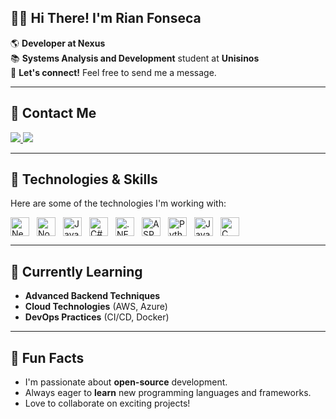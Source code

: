 ## 👋🏻 Hi There! I'm Rian Fonseca

🌎 **Developer at Nexus**  
📚 **Systems Analysis and Development** student at **Unisinos**  
💌 **Let's connect!** Feel free to send me a message.

---

## 📱 Contact Me
<p align="left">
  <a href="https://www.instagram.com/rianfonseca_/" alt="Instagram">
    <img src="https://img.shields.io/badge/-Instagram-%231C1C1C?style=for-the-badge&logo=instagram&logoColor=%23E4405F"/>
  </a>
  <a href="https://www.linkedin.com/in/rian-fonseca-428297248/" alt="LinkedIn">
    <img src="https://img.shields.io/badge/-LinkedIn-%231C1C1C?style=for-the-badge&logo=linkedin&logoColor=%230A66C2"/>
  </a>
</p>

---

## 🦄 Technologies & Skills

Here are some of the technologies I'm working with:

<div style="display: flex; flex-wrap: wrap; gap: 12px;">
  <img height="30" alt="Nest.js" src="https://img.shields.io/badge/Nest.js-%23E0234E.svg?style=for-the-badge&logo=nestjs&logoColor=white"/>
  <img height="30" alt="Node.js" src="https://img.shields.io/badge/Node.js-%23339933.svg?style=for-the-badge&logo=node.js&logoColor=white"/>
  <img height="30" alt="JavaScript" src="https://img.shields.io/badge/JavaScript-%23F7DF1E.svg?style=for-the-badge&logo=javascript&logoColor=black"/>
  <img height="30" alt="C#" src="https://img.shields.io/badge/C%23-%23239120.svg?style=for-the-badge&logo=csharp&logoColor=white"/>
  <img height="30" alt=".NET" src="https://img.shields.io/badge/.NET-%23512BD4.svg?style=for-the-badge&logo=.net&logoColor=white"/>
  <img height="30" alt="ASP.NET" src="https://img.shields.io/badge/ASP.NET-%2300599C.svg?style=for-the-badge&logo=.net&logoColor=white"/>
  <img height="30" alt="Python" src="https://img.shields.io/badge/Python-%233776AB.svg?style=for-the-badge&logo=python&logoColor=ffdd54"/>
  <img height="30" alt="Java" src="https://img.shields.io/badge/Java-%23E51F24.svg?style=for-the-badge&logo=java&logoColor=white"/>
  <img height="30" alt="C" src="https://img.shields.io/badge/C-%2300599C.svg?style=for-the-badge&logo=c&logoColor=white"/>
</div>

---

## 🌱 Currently Learning
- **Advanced Backend Techniques**  
- **Cloud Technologies** (AWS, Azure)  
- **DevOps Practices** (CI/CD, Docker)

---

## 🚀 Fun Facts
- I'm passionate about **open-source** development.  
- Always eager to **learn** new programming languages and frameworks.  
- Love to collaborate on exciting projects!

